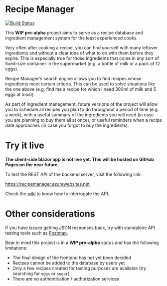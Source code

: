 # Recipe Manager

[![Build Status](https://dev.azure.com/fernandreu-public/RecipeManager/_apis/build/status/fernandreu.recipe-manager?branchName=master)](https://dev.azure.com/fernandreu-public/RecipeManager/_build/latest?definitionId=2&branchName=master)

This **WIP pre-alpha** project aims to serve as a recipe database and ingredient management system for the least experienced
cooks.

Very often after cooking a recipe, you can find yourself with many leftover ingredients and without a clear idea of what to
do with them before they expire. This is especially true for those ingredients that come in any sort of fixed-size container
in the supermarket (e.g. a bottle of milk or a pack of 12 eggs).

Recipe Manager's search engine allows you to find recipes whose ingredients meet certain criteria. This can be used to solve
situations like the one above (e.g. find me a recipe for which I need 300ml of milk and 5 eggs at most).

As part of ingredient management, future versions of the project will allow you to schedule all recipes you plan to do
throughout a period of time (e.g. a week), with a useful summary of the ingredients you will need (in case you are planning to
buy them all at once), or useful reminders when a recipe date approaches (in case you forgot to buy the ingredients).

# Try it live

**The client-side blazor app is not live yet. This will be hosted on GitHub Pages on the near future.**

To test the REST API of the backend server, visit the following link:

https://recipemanager.azurewebsites.net

Check the [wiki](https://github.com/fernandreu/recipe-manager/wiki/API-Documentation) to know how to interrogate the API.

# Other considerations

If you have issues getting JSON responses back, try with standalone API testing tools such as [Postman](https://www.getpostman.com/).

Bear in mind this project is in a **WIP pre-alpha** status and has the following limitations:

- The final design of the frontend has not yet been decided
- Recipes cannot be added to the database by users yet
- Only a few recipes created for testing purposes are available (try searching for `eggs` or `sugar`)
- There are no authentication / authorization services
